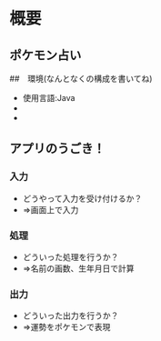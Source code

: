 # 概要

## ポケモン占い

##　環境(なんとなくの構成を書いてね)

* 使用言語:Java
* 
* 

## アプリのうごき！

### 入力

* どうやって入力を受け付けるか？
* ⇒画面上で入力

### 処理

* どういった処理を行うか？
* ⇒名前の画数、生年月日で計算

### 出力

* どういった出力を行うか？
* ⇒運勢をポケモンで表現
